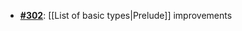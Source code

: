   -  [**#302**](https://github.com/anoma/nspec/pull/302): [[List of basic types|Prelude]] improvements
